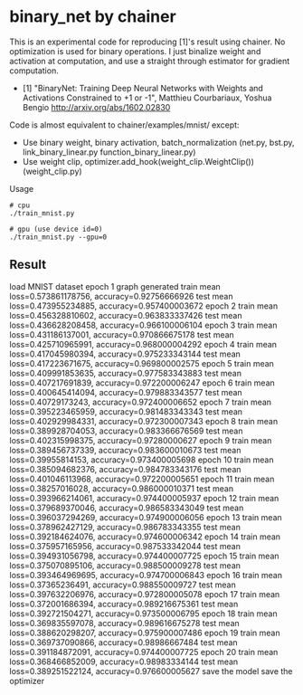 # binary_net by chainer

This is an experimental code for reproducing [1]'s result using chainer. 
No optimization is used for binary operations. I just binalize weight and activation at computation, and use a straight through estimator for gradient computation. 

- [1] "BinaryNet: Training Deep Neural Networks with Weights and Activations Constrained to +1 or -1", Matthieu Courbariaux, Yoshua Bengio
http://arxiv.org/abs/1602.02830

Code is almost equivalent to chainer/examples/mnist/ except:

- Use binary weight, binary activation, batch_normalization (net.py, bst.py, link_binary_linear.py function_binary_linear.py)
- Use weight clip, optimizer.add_hook(weight_clip.WeightClip()) (weight_clip.py)


Usage
```
# cpu
./train_mnist.py

# gpu (use device id=0)
./train_mnist.py --gpu=0
```

Result
---
load MNIST dataset
epoch 1
graph generated
train mean loss=0.573861178756, accuracy=0.92756666926
test  mean loss=0.473955234885, accuracy=0.957400003672
epoch 2
train mean loss=0.456328810602, accuracy=0.963833337426
test  mean loss=0.436628208458, accuracy=0.966100006104
epoch 3
train mean loss=0.431186137001, accuracy=0.970866675178
test  mean loss=0.425710965991, accuracy=0.968000004292
epoch 4
train mean loss=0.417045980394, accuracy=0.975233343144
test  mean loss=0.417223671675, accuracy=0.969800002575
epoch 5
train mean loss=0.409991853635, accuracy=0.977583343883
test  mean loss=0.407217691839, accuracy=0.972200006247
epoch 6
train mean loss=0.400645414094, accuracy=0.979883343577
test  mean loss=0.40729173243, accuracy=0.972400006652
epoch 7
train mean loss=0.395223465959, accuracy=0.981483343343
test  mean loss=0.402929984331, accuracy=0.972300007343
epoch 8
train mean loss=0.389928704053, accuracy=0.983366676569
test  mean loss=0.402315998375, accuracy=0.97280000627
epoch 9
train mean loss=0.389456737339, accuracy=0.983600010673
test  mean loss=0.39955814153, accuracy=0.973400005698
epoch 10
train mean loss=0.385094682376, accuracy=0.984783343176
test  mean loss=0.401046113968, accuracy=0.972200005651
epoch 11
train mean loss=0.38257016028, accuracy=0.986000010371
test  mean loss=0.393966214061, accuracy=0.974400005937
epoch 12
train mean loss=0.379689370046, accuracy=0.986583343049
test  mean loss=0.396037294269, accuracy=0.974900006056
epoch 13
train mean loss=0.378962427129, accuracy=0.986783343355
test  mean loss=0.392184624076, accuracy=0.974600006342
epoch 14
train mean loss=0.375957165956, accuracy=0.987533342044
test  mean loss=0.394931056798, accuracy=0.974400007725
epoch 15
train mean loss=0.375070895106, accuracy=0.988500009278
test  mean loss=0.393464969695, accuracy=0.974700006843
epoch 16
train mean loss=0.37365236491, accuracy=0.988550009727
test  mean loss=0.397632206976, accuracy=0.972800005078
epoch 17
train mean loss=0.372001686394, accuracy=0.989216675361
test  mean loss=0.392721504271, accuracy=0.973500006795
epoch 18
train mean loss=0.369835597078, accuracy=0.989616675278
test  mean loss=0.388620298207, accuracy=0.975900007486
epoch 19
train mean loss=0.369737090866, accuracy=0.98986667484
test  mean loss=0.391184872091, accuracy=0.974400007725
epoch 20
train mean loss=0.368466852009, accuracy=0.98983334144
test  mean loss=0.389251522124, accuracy=0.976600005627
save the model
save the optimizer
```

